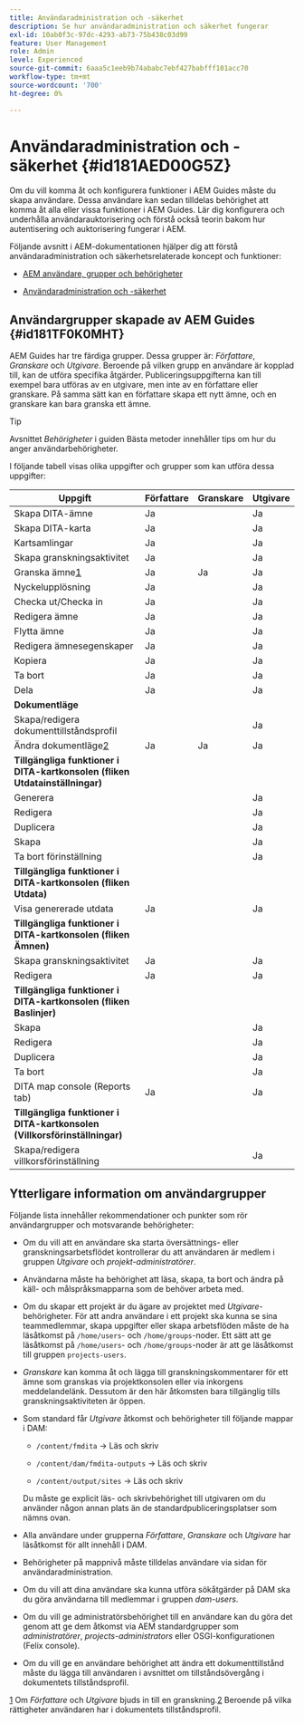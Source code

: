 ```yaml
---
title: Användaradministration och -säkerhet
description: Se hur användaradministration och säkerhet fungerar
exl-id: 10ab0f3c-97dc-4293-ab73-75b438c03d99
feature: User Management
role: Admin
level: Experienced
source-git-commit: 6aaa5c1eeb9b74ababc7ebf427babfff101acc70
workflow-type: tm+mt
source-wordcount: '700'
ht-degree: 0%

---
```


# Användaradministration och -säkerhet {#id181AED00G5Z}

Om du vill komma åt och konfigurera funktioner i AEM Guides måste du skapa användare. Dessa användare kan sedan tilldelas behörighet att komma åt alla eller vissa funktioner i AEM Guides. Lär dig konfigurera och underhålla användarauktorisering och förstå också teorin bakom hur autentisering och auktorisering fungerar i AEM.

Följande avsnitt i AEM-dokumentationen hjälper dig att förstå användaradministration och säkerhetsrelaterade koncept och funktioner:

- [AEM användare, grupper och behörigheter](https://experienceleague.adobe.com/docs/experience-manager-learn/cloud-service/accessing/aem-users-groups-and-permissions.html?lang=sv-SE)

- [Användaradministration och -säkerhet](https://experienceleague.adobe.com/docs/experience-manager-65/administering/security/security.html?lang=sv-SE)


## Användargrupper skapade av AEM Guides {#id181TF0K0MHT}

AEM Guides har tre färdiga grupper. Dessa grupper är: *Författare*, *Granskare* och *Utgivare*. Beroende på vilken grupp en användare är kopplad till, kan de utföra specifika åtgärder. Publiceringsuppgifterna kan till exempel bara utföras av en utgivare, men inte av en författare eller granskare. På samma sätt kan en författare skapa ett nytt ämne, och en granskare kan bara granska ett ämne.

>[!TIP]
>
> Avsnittet *Behörigheter* i guiden Bästa metoder innehåller tips om hur du anger användarbehörigheter.

I följande tabell visas olika uppgifter och grupper som kan utföra dessa uppgifter:

| Uppgift | Författare | Granskare | Utgivare |
|----|-------|---------|----------|
| Skapa DITA-ämne | Ja |   | Ja |
| Skapa DITA-karta | Ja |   | Ja |
| Kartsamlingar | Ja |   | Ja |
| Skapa granskningsaktivitet | Ja |   | Ja |
| Granska ämne[1](#fntarg_1) | Ja | Ja | Ja |
| Nyckelupplösning | Ja |   | Ja |
| Checka ut/Checka in | Ja |   | Ja |
| Redigera ämne | Ja |   | Ja |
| Flytta ämne | Ja |   | Ja |
| Redigera ämnesegenskaper | Ja |   | Ja |
| Kopiera | Ja |   | Ja |
| Ta bort | Ja |   | Ja |
| Dela | Ja |   | Ja |
| **Dokumentläge** |
| Skapa/redigera dokumenttillståndsprofil |   |   | Ja |
| Ändra dokumentläge[2](#fntarg_2) | Ja | Ja | Ja |
| **Tillgängliga funktioner i DITA-kartkonsolen \(fliken Utdatainställningar\)** |
| Generera |   |   | Ja |
| Redigera |   |   | Ja |
| Duplicera |   |   | Ja |
| Skapa |   |   | Ja |
| Ta bort förinställning |   |   | Ja |
| **Tillgängliga funktioner i DITA-kartkonsolen \(fliken Utdata\)** |
| Visa genererade utdata | Ja |   | Ja |
| **Tillgängliga funktioner i DITA-kartkonsolen \(fliken Ämnen\)** |
| Skapa granskningsaktivitet | Ja |   | Ja |
| Redigera | Ja |   | Ja |
| **Tillgängliga funktioner i DITA-kartkonsolen \(fliken Baslinjer\)** |
| Skapa |   |   | Ja |
| Redigera |   |   | Ja |
| Duplicera |   |   | Ja |
| Ta bort |   |   | Ja |
| DITA map console \(Reports tab\) | Ja |   | Ja |
| **Tillgängliga funktioner i DITA-kartkonsolen \(Villkorsförinställningar\)** |
| Skapa/redigera villkorsförinställning |   |   | Ja |

## Ytterligare information om användargrupper

Följande lista innehåller rekommendationer och punkter som rör användargrupper och motsvarande behörigheter:

- Om du vill att en användare ska starta översättnings- eller granskningsarbetsflödet kontrollerar du att användaren är medlem i gruppen *Utgivare* och *projekt-administratörer*.

- Användarna måste ha behörighet att läsa, skapa, ta bort och ändra på käll- och målspråksmapparna som de behöver arbeta med.

- Om du skapar ett projekt är du ägare av projektet med *Utgivare*-behörigheter. För att andra användare i ett projekt ska kunna se sina teammedlemmar, skapa uppgifter eller skapa arbetsflöden måste de ha läsåtkomst på `/home/users`- och `/home/groups`-noder. Ett sätt att ge läsåtkomst på `/home/users`- och `/home/groups`-noder är att ge läsåtkomst till gruppen `projects-users`.

- *Granskare* kan komma åt och lägga till granskningskommentarer för ett ämne som granskas via projektkonsolen eller via inkorgens meddelandelänk. Dessutom är den här åtkomsten bara tillgänglig tills granskningsaktiviteten är öppen.

- Som standard får *Utgivare* åtkomst och behörigheter till följande mappar i DAM:

   - `/content/fmdita` -\> Läs och skriv

   - `/content/dam/fmdita-outputs` -\> Läs och skriv

   - `/content/output/sites` -\> Läs och skriv

  Du måste ge explicit läs- och skrivbehörighet till utgivaren om du använder någon annan plats än de standardpubliceringsplatser som nämns ovan.

- Alla användare under grupperna *Författare*, *Granskare* och *Utgivare* har läsåtkomst för allt innehåll i DAM.

- Behörigheter på mappnivå måste tilldelas användare via sidan för användaradministration.

- Om du vill att dina användare ska kunna utföra sökåtgärder på DAM ska du göra användarna till medlemmar i gruppen *dam-users*.

- Om du vill ge administratörsbehörighet till en användare kan du göra det genom att ge dem åtkomst via AEM standardgrupper som *administratörer*, *projects-administrators* eller OSGI-konfigurationen \(Felix console\).

- Om du vill ge en användare behörighet att ändra ett dokumenttillstånd måste du lägga till användaren i avsnittet om tillståndsövergång i dokumentets tillståndsprofil.

[1](#fnsrc_1) Om *Författare* och *Utgivare* bjuds in till en granskning.[2](#fnsrc_2) Beroende på vilka rättigheter användaren har i dokumentets tillståndsprofil.

